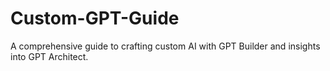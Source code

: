 # Custom-GPT-Guide
A comprehensive guide to crafting custom AI with GPT Builder and insights into GPT Architect.
